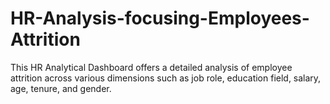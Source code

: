 # HR-Analysis-focusing-Employees-Attrition
This HR Analytical Dashboard offers a detailed analysis of employee attrition across various dimensions such as job role, education field, salary, age, tenure, and gender.
